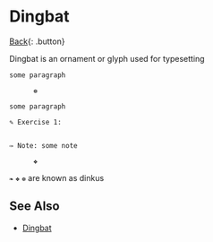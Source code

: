 # Dingbat

[Back](../index.md#unicode){: .button}

Dingbat is an ornament or glyph used for typesetting

```
some paragraph

      ❁

some paragraph

✎ Exercise 1:


✑ Note: some note

      ❖
```

`❧` `❖` `❁` are known as dinkus

## See Also

- [Dingbat](https://en.wikipedia.org/wiki/Dingbat)
